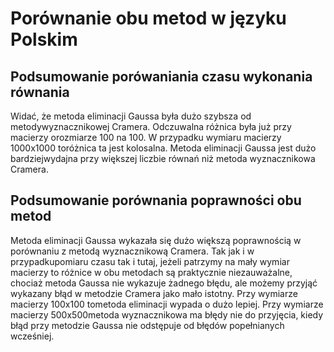 # Porównanie obu metod w języku Polskim 
## Podsumowanie porówaniania czasu wykonania równania
Widać, że metoda eliminacji Gaussa była dużo szybsza od metodywyznacznikowej Cramera. Odczuwalna różnica była już przy macierzy orozmiarze 100 na 100. W przypadku wymiaru macierzy 1000x1000 toróżnica ta jest kolosalna. Metoda eliminacji Gaussa jest dużo bardziejwydajna przy większej liczbie równań niż metoda wyznacznikowa Cramera.
## Podsumowanie porównania poprawności obu metod 
Metoda eliminacji Gaussa wykazała się dużo większą poprawnością w porównaniu z metodą wyznacznikową Cramera. Tak jak i w przypadkupomiaru czasu tak i tutaj, jeżeli patrzymy na mały wymiar macierzy to różnice w obu metodach są praktycznie niezauważalne, chociaż metoda Gaussa nie wykazuje żadnego błędu, ale możemy przyjąć wykazany błąd w metodzie Cramera jako mało istotny. Przy wymiarze macierzy 100x100 tometoda eliminacji wypada o dużo lepiej. Przy wymiarze macierzy 500x500metoda wyznacznikowa ma błędy nie do przyjęcia, kiedy błąd przy metodzie Gaussa nie odstępuje od błędów popełnianych wcześniej.